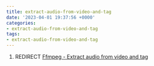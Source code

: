 ```yaml
---
title: extract-audio-from-video-and-tag
date: '2023-04-01 19:37:56 +0000'
categories:
- extract-audio-from-video-and-tag
tags:
- extract-audio-from-video-and-tag
---
```



1.  REDIRECT [Ffmpeg - Extract audio from video and
    tag](Ffmpeg_-_Extract_audio_from_video_and_tag "wikilink")